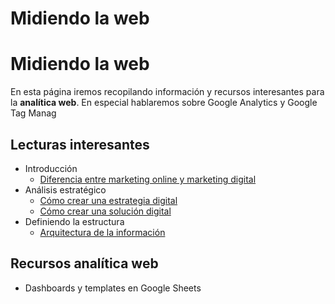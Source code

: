 # Midiendo la web


# Midiendo la web


En esta página iremos recopilando información y recursos interesantes para la **analítica web**. En especial hablaremos sobre Google Analytics y Google Tag Manag

## Lecturas interesantes

 - Introducción
   - [Diferencia entre marketing online y marketing digital](introduccion/diferencia-marketing-online-digital.md)
 - Análisis estratégico
   - [Cómo crear una estrategia digital](estrategia/como-crear-una-estrategia-digital.md)
   - [Cómo crear una solución digital](estrategia/como-crear-una-solucion-digital.md)
 - Definiendo la estructura
   - [Arquitectura de la información](estructura/arquitectura-de-la-informacion.md)

## Recursos analítica web

- Dashboards y templates en Google Sheets
<!--stackedit_data:
eyJoaXN0b3J5IjpbMTYzNjE0MjMxNF19
-->